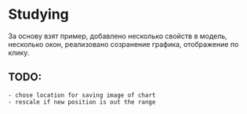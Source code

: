 # Studying
За основу взят пример, добавлено несколько свойств в модель, несколько окон, реализовано созранение графика, отображение по клику.

## TODO:
	- chose location for saving image of chart
	- rescale if new position is out the range
